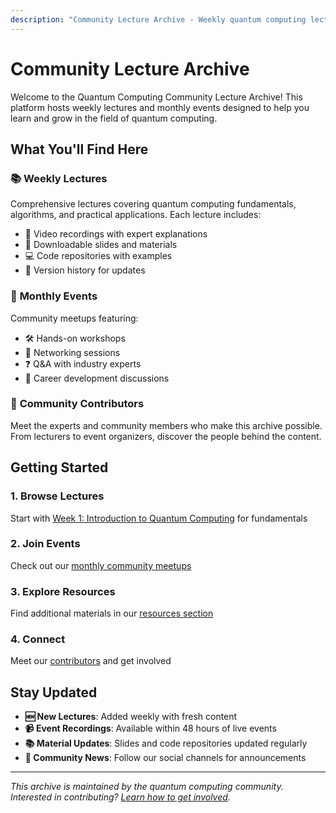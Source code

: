 ```yaml
---
description: "Community Lecture Archive - Weekly quantum computing lectures and monthly events with videos, slides, and resources. Learn from experts and join our community."
---
```


# Community Lecture Archive

Welcome to the Quantum Computing Community Lecture Archive! This platform hosts weekly lectures and monthly events designed to help you learn and grow in the field of quantum computing.

## What You'll Find Here

### 📚 **Weekly Lectures**
Comprehensive lectures covering quantum computing fundamentals, algorithms, and practical applications. Each lecture includes:
- 🎥 Video recordings with expert explanations
- 📄 Downloadable slides and materials
- 💻 Code repositories with examples
- 📝 Version history for updates

### 🎯 **Monthly Events**
Community meetups featuring:
- 🛠️ Hands-on workshops
- 🤝 Networking sessions
- ❓ Q&A with industry experts
- 💼 Career development discussions

### 👥 **Community Contributors**
Meet the experts and community members who make this archive possible. From lecturers to event organizers, discover the people behind the content.

## Getting Started

<div class="getting-started-grid" markdown>

### 1. **Browse Lectures**
Start with [Week 1: Introduction to Quantum Computing](lectures/week-01.md) for fundamentals

### 2. **Join Events**
Check out our [monthly community meetups](events/january-2024.md)

### 3. **Explore Resources**
Find additional materials in our [resources section](resources/index.md)

### 4. **Connect**
Meet our [contributors](contributors/index.md) and get involved

</div>

## Stay Updated

- **🆕 New Lectures**: Added weekly with fresh content
- **📹 Event Recordings**: Available within 48 hours of live events
- **📚 Material Updates**: Slides and code repositories updated regularly
- **📢 Community News**: Follow our social channels for announcements

---

*This archive is maintained by the quantum computing community. Interested in contributing? [Learn how to get involved](contributors/index.md#how-to-contribute).*


